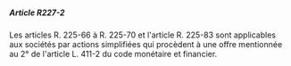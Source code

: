 ##### Article R227-2

Les articles R. 225-66 à R. 225-70 et l'article R. 225-83 sont applicables aux sociétés par actions simplifiées qui procèdent à une offre mentionnée au 2° de l'article L. 411-2 du code monétaire et financier.

